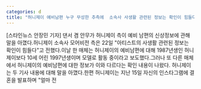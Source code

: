 ```yaml
---
categories: d
title: "허니제이 예비남편 누구 무성한 추측에  소속사 사생활 관련된 정보는 확인이 힘들다"
---
```

[스타인뉴스 안장민 기자] 댄서 겸 안무가 허니제이 측이 예비 남편의 신상정보에 관해 말을 아꼈다.허니제이 소속사 모어비전 측은 22일 "아티스트의 사생활 관련된 정보는 확인이 힘들다"고 전했다.이날 한 매체는 허니제이의 예비남편에 대해 1987년생인 허니제이보다 10세 어린 1997년생이며 모델로 활동 중이라고 보도했다.그러나 또 다른 매체에서 허니제이의 예비남편에 대한 정보가 이와 다르다는 확인 내용이 나왔다. 허니제이는 두 기사 내용에 대해 말을 아꼈다.한편 허니제이는 지난 15일 자신의 인스타그램에 결혼을 발표하며 "얼마 전